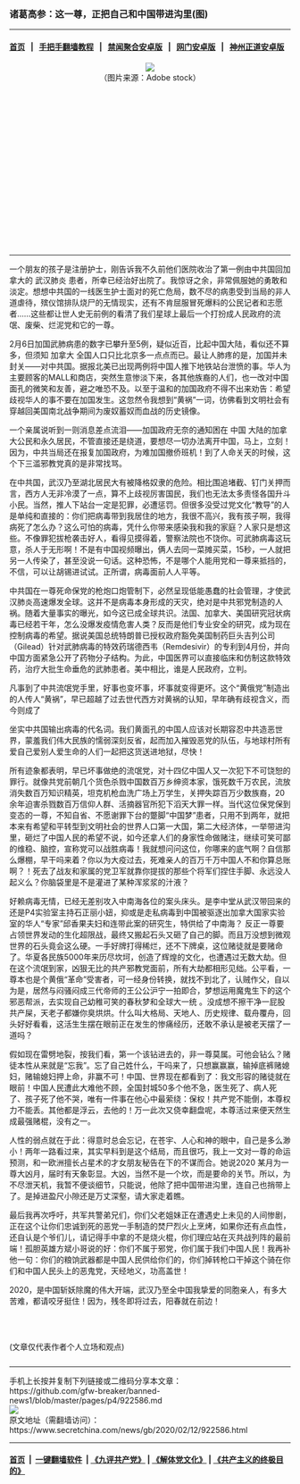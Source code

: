 ### 诸葛高参：这一尊，正把自己和中国带进沟里(图)
------------------------

#### [首页](https://github.com/gfw-breaker/banned-news1/blob/master/README.md) &nbsp;&nbsp;|&nbsp;&nbsp; [手把手翻墙教程](https://github.com/gfw-breaker/guides/wiki) &nbsp;&nbsp;|&nbsp;&nbsp; [禁闻聚合安卓版](https://github.com/gfw-breaker/bn-android) &nbsp;&nbsp;|&nbsp;&nbsp; [网门安卓版](https://github.com/oGate2/oGate) &nbsp;&nbsp;|&nbsp;&nbsp; [神州正道安卓版](https://github.com/SzzdOgate/update) 



<div class="article_right" style="fone-color:#000">
 <p style="text-align: center;">
  <img src="https://img3.secretchina.com/pic/2020/2-12/p2625652a3916270-ss.jpg"/>
  <br>
   （图片来源：Adobe stock）
   <span id="hideid" name="hideid" style="color:red;display:none;">
    <span href="https://www.secretchina.com">
    </span>
   </span>
  </br>
 </p>
 <div id="txt-mid1-t21-2017">
  <ins class="adsbygoogle" data-ad-client="ca-pub-1276641434651360" data-ad-slot="2451032099" style="display:inline-block;width:336px;height:280px">
  </ins>
  

---


  </div>
 </div>
 <p>
  一个朋友的孩子是注册护士，刚告诉我不久前他们医院收治了第一例由中共国回加拿大的
  <span href="https://www.secretchina.com/news/gb/tag/武汉肺炎" target="_blank">
   武汉肺炎
  </span>
  患者，所幸已经治好出院了。我惊讶之余，非常佩服她的勇敢和淡定。想想中共国的一线医生护士面对的死亡危局，数不尽的病患受到当局的非人道虐待，殡仪馆排队烧尸的无情现实，还有不肯屈服冒死爆料的公民记者和志愿者……这些都让世人史无前例的看清了我们星球上最后一个打扮成人民政府的流氓、废柴、烂泥党和它的一尊。
  <span id="hideid" name="hideid" style="color:red;display:none;">
   <span href="https://www.secretchina.com">
   </span>
  </span>
 </p>
 <p>
  2月6日加国武肺病患的数字已攀升至5例，疑似近百，比起中国大陆，看似还不算多，但须知
  <span href="https://www.secretchina.com/news/gb/tag/加拿大" target="_blank">
   加拿大
  </span>
  全国人口只比北京多一点点而已。最让人肺疼的是，加国并未封关——对中共国。据报北美已出现两例将中国人推下地铁站台泄愤的事。华人为主要顾客的MALL和商店，突然生意惨淡下来，各其他族裔的人们，也一改对中国面孔的微笑和友善，避之唯恐不及。以至于温和的加国政府不得不出来劝告：希望歧视华人的事不要在加国发生。这忽然令我想到“黄祸”一词，彷佛看到文明社会有穿越回美国南北战争期间为废奴蓄奴而血战的历史镜像。
 </p>
 <p>
  一个亲属说听到一则消息差点流泪——加国政府无奈的通知困在
  <span href="https://www.secretchina.com" target="_blank">
   中国
  </span>
  大陆的加拿大公民和永久居民，不管直接还是绕道，要想尽一切办法离开中国，马上，立刻！因为，中共当局还在报复加国政府，为难加国撤侨班机！到了人命关天的时候，这个下三滥邪教党真的是非常找骂。
 </p>
 <p>
  在中共国，武汉乃至湖北居民大有被降格奴隶的危险。相比围追堵截、钉门关押而言，西方人无非冷漠了一点，算不上歧视厉害国民，我们也无法太多责怪各国升斗小民。当然，推人下站台一定是犯罪，必遭惩罚。但很多没受过党文化“教导”的人是单纯和直接的：你们把病毒带到我居住的地方，我很不高兴，我有孩子啊，我得病死了怎么办？这么可怕的病毒，凭什么你带来感染我和我的家庭？人家只是想这些。不像罪犯拔枪袭击好人，看得见摸得着，警察法院也不饶你。可武肺病毒这玩意，杀人于无形啊！不是有中国视频曝出，俩人去同一菜摊买菜，15秒，一人就把另一人传染了，甚至没说一句话。这种恐怖，不是哪个人能用党和一尊来抵挡的，不信，可以让胡锡进试试。正所谓，病毒面前人人平等。
 </p>
 <p>
  中共国在一尊死命保党的枪炮口炮管制下，必然呈现低能愚蠢的社会管理，才使武汉肺炎高速爆发全球。这并不是病毒本身形成的天灾，绝对是中共邪党制造的人祸。随着大量事实的曝光，如今这已成全球共识。法国、加拿大、美国研究冠状病毒已经若干年，怎么没爆发疫情危害人类？反而是他们专业安全的研究，成为现在控制病毒的希望。据说美国总统特朗普已授权政府豁免美国制药巨头吉列公司（Gilead）针对武肺病毒的特效药瑞德西韦（Remdesivir）的专利到4月份，并向中国方面紧急公开了药物分子结构。为此，中国医界可以直接临床和仿制这款特效药，治疗大批生命垂危的武肺患者。美中相比，谁是人民政府，立判。
 </p>
 <p>
  凡事到了中共流氓党手里，好事也变坏事，坏事就变得更坏。这个“黄俄党”制造出的人传人“黄祸”，早已超越了过去世代西方对黄祸的认知，早年确有歧视含义，而今则成了
 </p>
 <p>
  坐实中共国输出病毒的代名词。我们黄面孔的中国人应该对长期容忍中共造恶世界，蒙羞我们伟大民族的懦弱深刻反省，起而加入摧毁恶党的队伍，与地球村所有爱自己爱别人爱生命的人们一起把这货送进地狱，尽快！
 </p>
 <p>
  所有迹象都表明，早已坏事做绝的流氓党，对十四亿中国人又一次犯下不可饶恕的罪行。就像共党前朝几个货色杀戮中国数百万乡绅资本家，饿死数千万农民，流放消失数百万知识精英，坦克机枪血洗广场上万学生，关押失踪百万少数族裔，20余年迫害杀戮数百万信仰人群、活摘器官所犯下滔天大罪一样。当代这位保党保到变态的一尊，不知自省、不愿谢罪下台的蹩脚“中国梦”患者，只用不到两年，就把本来有希望和平转型到文明社会的世界人口第一大国，第二大经济体，一举带进沟里，砸烂了中国人民的希望不说，如今还拿人们的身家性命做赌注，继续可笑可鄙的维稳、脑控，宣称党可以战胜病毒！我就想问问这位，你哪来的底气啊？自信那么爆棚，早干吗来着？你以为大疫过去，死难亲人的百万千万中国人不和你算总账啊？！死去了战友和家属的党卫军就靠你提拔的那些个将军们捏住手脚、永远没人起义么？你脑袋里是不是灌进了某种浑浆浆的汁液？
 </p>
 <p>
  好赖病毒无情，已经无差别攻入中南海各位的案头床头。是李中堂从武汉带回来的还是P4实验室主持石正丽小妞，抑或是走私病毒到中国被驱逐出加拿大国家实验室的华人“专家”邱香果夫妇和连带此案的研究生，特供给了中南海？ 反正一尊要占领世界发动的生化超限战，最终又搬起石头又砸了自己的脚。而且万没想到微观世界的石头竟会这么硬。一手好牌打得稀烂，还不下牌桌，这位赌徒就是要赌命了。华夏各民族5000年来历尽坎坷，创造了辉煌的文化，也遭遇过无数大劫。但在这个流氓到家，凶狠无比的共产邪教党面前，所有大劫都相形见绌。公平看，一尊本也是个黄俄“革命”受害者，可一经身份转换，就找不到北了，认贼作父，自以为是，居然与闷骚闷成三代帝师的王公公沪宁一拍即合，梦想运用魔鬼生下的这个邪恶帮派，去实现自己幼稚可笑的春秋梦和全球大一统 。没成想不擦干净一屁股共产屎，天老子都嫌你臭烘烘。什么叫大格局、天地人、历史规律、载舟覆舟，回头好好看看，这活生生摆在眼前正在发生的惨痛经历，还敢不承认是被老天摆了一道吗？
 </p>
 <p>
  假如现在雷劈地裂，按我们看，第一个该钻进去的，非一尊莫属。可他会钻么？赌徒本性从来就是“忘我”。忘了自己姓什么，干吗来了，只想赢赢赢，输掉底裤赌媳妇，赌输媳妇押上命，非赢不可！中国、世界现在都看到了：我文形容的赌徒就在眼前！中国人民遭此大难他不顾，全国封城50多个他不急，医生死了、病人死了、孩子死了他不哭，唯有一件事在他心中最萦绕：保权！共产党不能倒，本尊权力不能丢。其他都是浮云，去他的！万一此次又侥幸翻盘呢，本尊活过来便天然生成最强赌棍，没有之一。
 </p>
 <p>
  人性的弱点就在于此：得意时总会忘记，在苍宇、人心和神的眼中，自己是多么渺小！两年一路看过来，其实早料到是这个结局，而且很巧，我上一文对一尊的命运预测，和一欧洲擅长占星术的才女朋友秘告在下的不谋而合。她说2020 某月为一尊大凶月，届时有天象彰显。大凶，当然不是一个坎，而是要命的关节。所以，为不尽泄天机，我暂不便谈细节，只能说，他除了把中国带进沟里，连自己也捎带上了。是掉进盈尺小隙还是万丈深壑，请大家走着瞧。
 </p>
 <p>
  最后我再次呼吁，共军共警弟兄们，你们父老姐妹正在遭遇史上未见的人间惨剧，正在这个让你们忠诚到死的恶党一手制造的焚尸烈火上烹烤，如果你还有点血性，还自认是个爷们儿，请记得手中拿的不是烧火棍，你们理应站在灭共战列阵的最前端！孤胆英雄方斌小哥说的好：你们不属于邪党，你们属于我们中国人民！我再补他一句：你们的粮饷武器都是中国人民供给你们的，你们掉转枪口干掉这个骑在你们和中国人民头上的恶鬼党，天经地义，功高盖世！
 </p>
 <p>
  2020，是中国斩妖除魔的伟大开端，武汉乃至全中国我挚爱的同胞亲人，有多大苦难，都请咬牙挺住！因为，残冬即将过去，阳春就在前边！
 </p>
 <p>
  <br>
  </br>
 </p>
 (文章仅代表作者个人立场和观点)
 <center>
  <div>
   <div id="txt-mid2-t22-2017" style="display: block;  max-height: 351px;  overflow: hidden;">
    <div id="SC-21xxx">
    </div>
    <ins class="adsbygoogle" data-ad-client="ca-pub-1276641434651360" data-ad-format="auto" data-ad-slot="4301710469" data-full-width-responsive="true" style="display:block">
    </ins>
   </div>
  </div>
 </center>
 <div style="padding-top:12px;">
 </div>
</div>

<hr/>
手机上长按并复制下列链接或二维码分享本文章：<br/>
https://github.com/gfw-breaker/banned-news1/blob/master/pages/p4/922586.md <br/>
<a href='https://github.com/gfw-breaker/banned-news1/blob/master/pages/p4/922586.md'><img src='https://github.com/gfw-breaker/banned-news1/blob/master/pages/p4/922586.md.png'/></a> <br/>
原文地址（需翻墙访问）：https://www.secretchina.com/news/gb/2020/02/12/922586.html


------------------------
#### [首页](https://github.com/gfw-breaker/banned-news1/blob/master/README.md) &nbsp;|&nbsp; [一键翻墙软件](https://github.com/gfw-breaker/nogfw/blob/master/README.md) &nbsp;| [《九评共产党》](https://github.com/gfw-breaker/9ping.md/blob/master/README.md#九评之一评共产党是什么) | [《解体党文化》](https://github.com/gfw-breaker/jtdwh.md/blob/master/README.md) | [《共产主义的终极目的》](https://github.com/gfw-breaker/gczydzjmd.md/blob/master/README.md)


<img src='http://gfw-breaker.win/banned-news/pages/p4/922586.md' width='0px' height='0px'/>